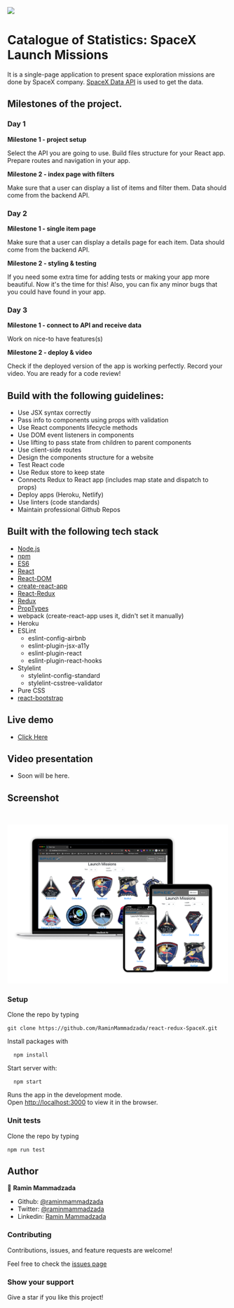 ![](https://img.shields.io/badge/Microverse-blueviolet)

# Catalogue of Statistics: SpaceX Launch Missions

It is a single-page application to present space exploration missions are done by SpaceX company. [SpaceX Data API](https://docs.spacexdata.com/#intro) is used to get the data. 


## Milestones of the project.

### Day 1

**Milestone 1 - project setup**

Select the API you are going to use. Build files structure for your React app. Prepare routes and navigation in your app.

**Milestone 2 - index page with filters**

Make sure that a user can display a list of items and filter them. Data should come from the backend API.

### Day 2

**Milestone 1 - single item page**

Make sure that a user can display a details page for each item. Data should come from the backend API.

**Milestone 2 - styling & testing**

If you need some extra time for adding tests or making your app more beautiful. Now it's the time for this! Also, you can fix any minor bugs that you could have found in your app.

### Day 3

**Milestone 1 - connect to API and receive data**

Work on nice-to have features(s)

**Milestone 2 - deploy & video**

Check if the deployed version of the app is working perfectly. Record your video. You are ready for a code review!

## Build with the following guidelines: 

- Use JSX syntax correctly
- Pass info to components using props with validation
- Use React components lifecycle methods
- Use DOM event listeners in components
- Use lifting to pass state from children to parent components
- Use client-side routes
- Design the components structure for a website
- Test React code
- Use Redux store to keep state
- Connects Redux to React app (includes map state and dispatch to props)
- Deploy apps (Heroku, Netlify)
- Use linters (code standards)
- Maintain professional Github Repos

## Built with the following tech stack

- [Node.js](www.nodejs.org)
- [npm](https://www.npmjs.com/)
- [ES6](http://es6-features.org/) 
- [React](https://reactjs.org/)
- [React-DOM](https://reactjs.org/docs/react-dom.html)
- [create-react-app](https://github.com/facebook/create-react-app)
- [React-Redux](https://github.com/reduxjs/react-redux)
- [Redux](https://github.com/reduxjs/redux)
- [PropTypes](https://www.npmjs.com/package/prop-types)
- webpack (create-react-app uses it, didn't set it manually)
- Heroku
- ESLint
  - eslint-config-airbnb
  - eslint-plugin-jsx-a11y
  - eslint-plugin-react
  - eslint-plugin-react-hooks
- Stylelint
  - stylelint-config-standard
  - stylelint-csstree-validator
- Pure CSS
- [react-bootstrap](https://react-bootstrap.netlify.app/)
 
## Live demo

- [Click Here]()

## Video presentation

- Soon will be here.

## Screenshot

<br>

![screenshot](./docs/images/screenshot.png)

### Setup

Clone the repo by typing

```
git clone https://github.com/RaminMammadzada/react-redux-SpaceX.git
```

Install packages with

```
  npm install
```

Start server with:

```
  npm start
```
Runs the app in the development mode.\
Open [http://localhost:3000](http://localhost:3000) to view it in the browser.


### Unit tests

Clone the repo by typing

```
npm run test

```

## Author

👤 **Ramin Mammadzada**

- Github: [@raminmammadzada](https://github.com/raminmammadzada)
- Twitter: [@raminmammadzada](https://twitter.com/raminmammadzada)
- Linkedin: [Ramin Mammadzada](https://www.linkedin.com/in/raminmammadzada/)

### Contributing

Contributions, issues, and feature requests are welcome!

Feel free to check the [issues page](https://github.com/RaminMammadzada/react-redux-SpaceX/issues)

### Show your support

Give a star if you like this project!





